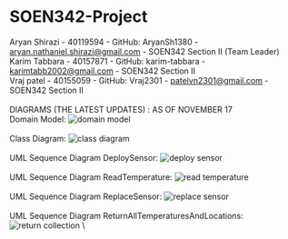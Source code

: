 # SOEN342-Project
Aryan Shirazi - 40119594 - GitHub: AryanSh1380 - aryan.nathaniel.shirazi@gmail.com - SOEN342 Section II (Team Leader) \
Karim Tabbara - 40157871 - GitHub: karim-tabbara - karimtabb2002@gmail.com - SOEN342 Section II \
Vraj patel - 40155059 - GitHub: Vraj2301 - patelvn2301@gmail.com - SOEN342 Section II \
\
DIAGRAMS (THE LATEST UPDATES) : AS OF NOVEMBER 17 \
Domain Model:   ![domain model](https://github.com/AryanSh1380/SOEN342-Project/assets/97918808/32d9963a-5a24-4fc5-b882-e38c28b3c7c4) \
\
Class Diagram:    ![class diagram](https://github.com/AryanSh1380/SOEN342-Project/assets/97918808/a68a2ab1-6400-4933-b074-3aba0476e189) \
\
UML Sequence Diagram DeploySensor:   ![deploy sensor](https://github.com/AryanSh1380/SOEN342-Project/assets/97918808/9f2b9f34-4956-4d33-9a9d-1684e3c911d6) \
\
UML Sequence Diagram ReadTemperature:   ![read temperature](https://github.com/AryanSh1380/SOEN342-Project/assets/97918808/37ff5990-4014-4ab6-a5ca-3b3ed2c44bac) \
\
UML Sequence Diagram ReplaceSensor:   ![replace sensor](https://github.com/AryanSh1380/SOEN342-Project/assets/97918808/8f5a4353-f385-4125-8ad4-2058a837cfa8) \
\
UML Sequence Diagram ReturnAllTemperaturesAndLocations:  ![return collection](https://github.com/AryanSh1380/SOEN342-Project/assets/97918808/b6980bf2-06e0-4b5f-8ebe-987513fc59d5) \
